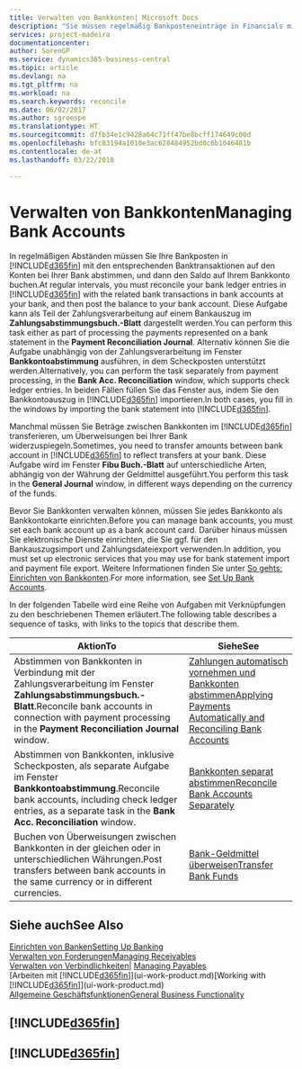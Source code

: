 ```yaml
---
title: Verwalten von Bankkonten| Microsoft Docs
description: "Sie müssen regelmäßig Bankposteneinträge in Financials mit den verknüpften Banktransaktionen in Ihren Bankkonten abstimmen."
services: project-madeira
documentationcenter: 
author: SorenGP
ms.service: dynamics365-business-central
ms.topic: article
ms.devlang: na
ms.tgt_pltfrm: na
ms.workload: na
ms.search.keywords: reconcile
ms.date: 06/02/2017
ms.author: sgroespe
ms.translationtype: HT
ms.sourcegitcommit: d7fb34e1c9428a64c71ff47be8bcff174649c00d
ms.openlocfilehash: bfc83194a1010e3ac628484952bd0c6b1046481b
ms.contentlocale: de-at
ms.lasthandoff: 03/22/2018

---
```

# <a name="managing-bank-accounts"></a><span data-ttu-id="1724e-103">Verwalten von Bankkonten</span><span class="sxs-lookup"><span data-stu-id="1724e-103">Managing Bank Accounts</span></span>
<span data-ttu-id="1724e-104">In regelmäßigen Abständen müssen Sie Ihre Bankposten in [!INCLUDE[d365fin](includes/d365fin_md.md)] mit den entsprechenden Banktransaktionen auf den Konten bei Ihrer Bank abstimmen, und dann den Saldo auf Ihrem Bankkonto buchen.</span><span class="sxs-lookup"><span data-stu-id="1724e-104">At regular intervals, you must reconcile your bank ledger entries in [!INCLUDE[d365fin](includes/d365fin_md.md)] with the related bank transactions in bank accounts at your bank, and then post the balance to your bank account.</span></span> <span data-ttu-id="1724e-105">Diese Aufgabe kann als Teil der Zahlungsverarbeitung auf einem Bankauszug im **Zahlungsabstimmungsbuch.-Blatt** dargestellt werden.</span><span class="sxs-lookup"><span data-stu-id="1724e-105">You can perform this task either as part of processing the payments represented on a bank statement in the **Payment Reconciliation Journal**.</span></span> <span data-ttu-id="1724e-106">Alternativ können Sie die Aufgabe unabhängig von der Zahlungsverarbeitung im Fenster **Bankkontoabstimmung** ausführen, in dem Scheckposten unterstützt werden.</span><span class="sxs-lookup"><span data-stu-id="1724e-106">Alternatively, you can perform the task separately from payment processing, in the **Bank Acc. Reconciliation** window, which supports check ledger entries.</span></span> <span data-ttu-id="1724e-107">In beiden Fällen füllen Sie das Fenster aus, indem Sie den Bankkontoauszug in [!INCLUDE[d365fin](includes/d365fin_md.md)] importieren.</span><span class="sxs-lookup"><span data-stu-id="1724e-107">In both cases, you fill in the windows by importing the bank statement into [!INCLUDE[d365fin](includes/d365fin_md.md)].</span></span>

<span data-ttu-id="1724e-108">Manchmal müssen Sie Beträge zwischen Bankkonten im [!INCLUDE[d365fin](includes/d365fin_md.md)]  transferieren, um Überweisungen bei Ihrer Bank widerzuspiegeln.</span><span class="sxs-lookup"><span data-stu-id="1724e-108">Sometimes, you need to transfer amounts between bank account in [!INCLUDE[d365fin](includes/d365fin_md.md)] to reflect transfers at your bank.</span></span> <span data-ttu-id="1724e-109">Diese Aufgabe wird im Fenster **Fibu Buch.-Blatt** auf unterschiedliche Arten, abhängig von der Währung der Geldmittel ausgeführt.</span><span class="sxs-lookup"><span data-stu-id="1724e-109">You perform this task in the **General Journal** window, in different ways depending on the currency of the funds.</span></span>

<span data-ttu-id="1724e-110">Bevor Sie Bankkonten verwalten können, müssen Sie jedes Bankkonto als Bankkontokarte einrichten.</span><span class="sxs-lookup"><span data-stu-id="1724e-110">Before you can manage bank accounts, you must set each bank account up as a bank account card.</span></span> <span data-ttu-id="1724e-111">Darüber hinaus müssen Sie elektronische Dienste einrichten, die Sie ggf. für den Bankauszugsimport und Zahlungsdateiexport verwenden.</span><span class="sxs-lookup"><span data-stu-id="1724e-111">In addition, you must set up electronic services that you may use for bank statement import and payment file export.</span></span> <span data-ttu-id="1724e-112">Weitere Informationen finden Sie unter [So gehts: Einrichten von Bankkonten](bank-setup-banking.md).</span><span class="sxs-lookup"><span data-stu-id="1724e-112">For more information, see [Set Up Bank Accounts](bank-setup-banking.md).</span></span>

<span data-ttu-id="1724e-113">In der folgenden Tabelle wird eine Reihe von Aufgaben mit Verknüpfungen zu den beschriebenen Themen erläutert.</span><span class="sxs-lookup"><span data-stu-id="1724e-113">The following table describes a sequence of tasks, with links to the topics that describe them.</span></span>

| <span data-ttu-id="1724e-114">Aktion</span><span class="sxs-lookup"><span data-stu-id="1724e-114">To</span></span> | <span data-ttu-id="1724e-115">Siehe</span><span class="sxs-lookup"><span data-stu-id="1724e-115">See</span></span> |
| --- | --- |
| <span data-ttu-id="1724e-116">Abstimmen von Bankkonten in Verbindung mit der Zahlungsverarbeitung im Fenster **Zahlungsabstimmungsbuch.-Blatt**.</span><span class="sxs-lookup"><span data-stu-id="1724e-116">Reconcile bank accounts in connection with payment processing in the **Payment Reconciliation Journal** window.</span></span> |[<span data-ttu-id="1724e-117">Zahlungen automatisch vornehmen und Bankkonten abstimmen</span><span class="sxs-lookup"><span data-stu-id="1724e-117">Applying Payments Automatically and Reconciling Bank Accounts</span></span>](receivables-apply-payments-auto-reconcile-bank-accounts.md) |
| <span data-ttu-id="1724e-118">Abstimmen von Bankkonten, inklusive Scheckposten, als separate Aufgabe im Fenster **Bankkontoabstimmung**.</span><span class="sxs-lookup"><span data-stu-id="1724e-118">Reconcile bank accounts, including check ledger entries, as a separate task in the **Bank Acc. Reconciliation** window.</span></span> |[<span data-ttu-id="1724e-119">Bankkonten separat abstimmen</span><span class="sxs-lookup"><span data-stu-id="1724e-119">Reconcile Bank Accounts Separately</span></span>](bank-how-reconcile-bank-accounts-separately.md) |
| <span data-ttu-id="1724e-120">Buchen von Überweisungen zwischen Bankkonten in der gleichen oder in unterschiedlichen Währungen.</span><span class="sxs-lookup"><span data-stu-id="1724e-120">Post transfers between bank accounts in the same currency or in different currencies.</span></span> |[<span data-ttu-id="1724e-121">Bank-Geldmittel überweisen</span><span class="sxs-lookup"><span data-stu-id="1724e-121">Transfer Bank Funds</span></span>](bank-how-transfer-bank-funds.md) |

## <a name="see-also"></a><span data-ttu-id="1724e-122">Siehe auch</span><span class="sxs-lookup"><span data-stu-id="1724e-122">See Also</span></span>
[<span data-ttu-id="1724e-123">Einrichten von Banken</span><span class="sxs-lookup"><span data-stu-id="1724e-123">Setting Up Banking</span></span>](bank-setup-banking.md)  
[<span data-ttu-id="1724e-124">Verwalten von Forderungen</span><span class="sxs-lookup"><span data-stu-id="1724e-124">Managing Receivables</span></span>](receivables-manage-receivables.md)  
<span data-ttu-id="1724e-125">[Verwalten von Verbindlichkeiten|](payables-manage-payables.md)  </span><span class="sxs-lookup"><span data-stu-id="1724e-125">[Managing Payables](payables-manage-payables.md)  </span></span>  
<span data-ttu-id="1724e-126">[Arbeiten mit [!INCLUDE[d365fin](includes/d365fin_md.md)]](ui-work-product.md)</span><span class="sxs-lookup"><span data-stu-id="1724e-126">[Working with [!INCLUDE[d365fin](includes/d365fin_md.md)]](ui-work-product.md)</span></span>  
[<span data-ttu-id="1724e-127">Allgemeine Geschäftsfunktionen</span><span class="sxs-lookup"><span data-stu-id="1724e-127">General Business Functionality</span></span>](ui-across-business-areas.md)  

## [!INCLUDE[d365fin](includes/free_trial_md.md)]  
## [!INCLUDE[d365fin](includes/training_link_md.md)]

